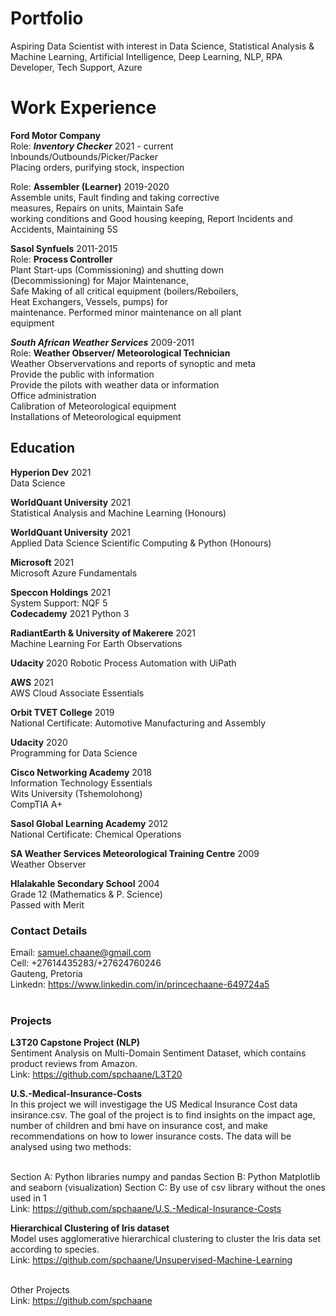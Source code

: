 # Portfolio
Aspiring Data Scientist with interest in Data Science, Statistical Analysis &amp; Machine Learning, Artificial Intelligence, Deep Learning, NLP, RPA Developer, Tech Support, Azure

# Work Experience

**Ford Motor Company** <br>
Role: ***Inventory Checker*** 2021 - current<br>
Inbounds/Outbounds/Picker/Packer<br>
Placing orders, purifying stock, inspection<br>

Role: **Assembler (Learner)** 2019-2020<br>
Assemble units, Fault finding and taking corrective<br>
measures, Repairs on units, Maintain Safe<br>
working conditions and Good housing keeping, 
Report Incidents and Accidents, Maintaining 5S<br>

**Sasol Synfuels** 2011-2015<br> 
Role: **Process Controller**<br>
Plant Start-ups (Commissioning) and shutting down<br>
(Decommissioning) for Major Maintenance,<br>
Safe Making of all critical equipment (boilers/Reboilers,<br>
Heat Exchangers, Vessels, pumps) for<br>
maintenance. Performed minor maintenance on all plant<br>
equipment<br>

***South African Weather Services*** 2009-2011<br>
Role: **Weather Observer/ Meteorological Technician**<br>
Weather Observervations and reports of synoptic and meta<br>
Provide the public with information<br>
Provide the pilots with weather data or information<br>
Office administration<br>
Calibration of Meteorological equipment<br>
Installations of Meteorological equipment<br>

## Education

**Hyperion Dev** 2021<br>
Data Science<br>

**WorldQuant University** 2021<br>
Statistical Analysis and Machine Learning (Honours) <br>

**WorldQuant University** 2021<br>
Applied Data Science Scientific Computing & Python (Honours)<br>

**Microsoft**  2021<br>
Microsoft Azure Fundamentals <br>

**Speccon Holdings** 2021<br>
System Support: NQF 5
<br>
**Codecademy** 2021
Python 3 <br>

**RadiantEarth & University of Makerere** 2021<br>
Machine Learning For Earth Observations<br>

**Udacity** 2020
Robotic Process Automation with UiPath<br>

**AWS** 2021<br>
AWS Cloud Associate Essentials<br>

**Orbit TVET College** 2019<br>
National Certificate: Automotive Manufacturing and Assembly<br>

**Udacity** 2020<br>
Programming for Data Science<br>

**Cisco Networking Academy** 2018<br>
Information Technology Essentials<br>
Wits University (Tshemolohong)<br>
CompTIA A+<br>

**Sasol Global Learning Academy** 2012<br>
National Certificate: Chemical Operations<br>

**SA Weather Services Meteorological Training Centre** 2009<br>
Weather Observer<br>

**Hlalakahle Secondary School** 2004<br>
Grade 12 (Mathematics & P. Science)<br>
Passed with Merit<br>

### Contact Details<br>
Email: samuel.chaane@gmail.com<br>
Cell: +27614435283/+27624760246<br>
Gauteng, Pretoria<br>
Linkedn: https://www.linkedin.com/in/princechaane-649724a5<br><br>

### Projects
**L3T20 Capstone Project (NLP)**<br>
Sentiment Analysis on Multi-Domain Sentiment Dataset, which contains product reviews from Amazon.<br>
Link: https://github.com/spchaane/L3T20<br>

**U.S.-Medical-Insurance-Costs**<br>
In this project we will investigage the US Medical Insurance Cost data insirance.csv. The goal of the project is to find insights on the impact age, number of children and bmi have on insurance cost, and make recommendations on how to lower insurance costs. The data will be analysed using two methods:<br><br>

Section A: Python libraries numpy and pandas Section B: Python Matplotlib and seaborn (visualization) Section C: By use of csv library without the ones used in 1<br>
Link: https://github.com/spchaane/U.S.-Medical-Insurance-Costs<br>

**Hierarchical Clustering of Iris dataset**<br>
Model uses agglomerative hierarchical clustering to cluster the Iris data set according to species.<br>
Link: https://github.com/spchaane/Unsupervised-Machine-Learning<br><br>

Other Projects<br>
Link: https://github.com/spchaane<br>
